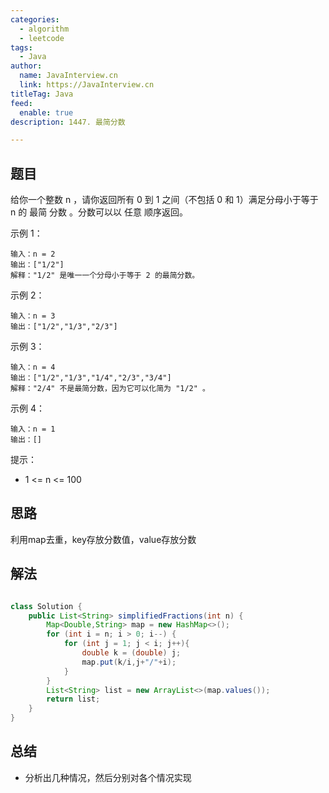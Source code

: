 ```yaml
---
categories:
  - algorithm
  - leetcode
tags:
  - Java
author: 
  name: JavaInterview.cn
  link: https://JavaInterview.cn
titleTag: Java
feed:
  enable: true
description: 1447. 最简分数

---
```


## 题目

给你一个整数 n ，请你返回所有 0 到 1 之间（不包括 0 和 1）满足分母小于等于  n 的 最简 分数 。分数可以以 任意 顺序返回。



示例 1：

    输入：n = 2
    输出：["1/2"]
    解释："1/2" 是唯一一个分母小于等于 2 的最简分数。
示例 2：
    
    输入：n = 3
    输出：["1/2","1/3","2/3"]
示例 3：

    输入：n = 4
    输出：["1/2","1/3","1/4","2/3","3/4"]
    解释："2/4" 不是最简分数，因为它可以化简为 "1/2" 。
示例 4：

    输入：n = 1
    输出：[]


提示：

* 1 <= n <= 100

## 思路

利用map去重，key存放分数值，value存放分数

## 解法
```java

class Solution {
    public List<String> simplifiedFractions(int n) {
        Map<Double,String> map = new HashMap<>();
        for (int i = n; i > 0; i--) {
            for (int j = 1; j < i; j++){
                double k = (double) j;
                map.put(k/i,j+"/"+i);
            }
        }
        List<String> list = new ArrayList<>(map.values());
        return list;
    }
}
```

## 总结

- 分析出几种情况，然后分别对各个情况实现 
